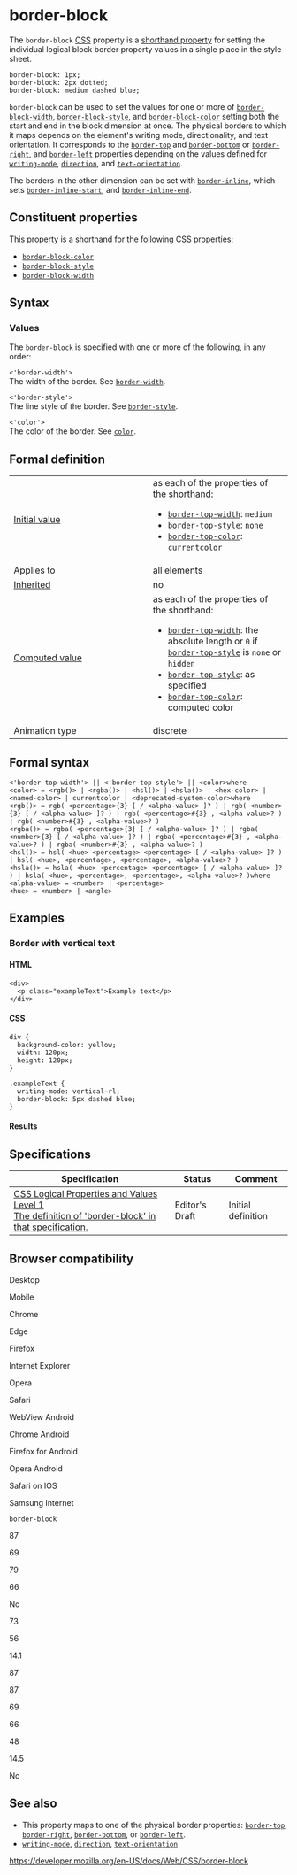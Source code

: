 # border-block

The `border-block` [CSS](https://developer.mozilla.org/en-US/docs/Web/CSS) property is a [shorthand property](shorthand_properties) for setting the individual logical block border property values in a single place in the style sheet.

    border-block: 1px;
    border-block: 2px dotted;
    border-block: medium dashed blue;

`border-block` can be used to set the values for one or more of [`border-block-width`](border-block-width), [`border-block-style`](border-block-style), and [`border-block-color`](border-block-color) setting both the start and end in the block dimension at once. The physical borders to which it maps depends on the element's writing mode, directionality, and text orientation. It corresponds to the [`border-top`](border-top) and [`border-bottom`](border-bottom) or [`border-right`](border-right), and [`border-left`](border-left) properties depending on the values defined for [`writing-mode`](writing-mode), [`direction`](direction), and [`text-orientation`](text-orientation).

The borders in the other dimension can be set with [`border-inline`](border-inline), which sets [`border-inline-start`](border-inline-start), and [`border-inline-end`](border-inline-end).

## Constituent properties

This property is a shorthand for the following CSS properties:

- [`border-block-color`](border-block-color)
- [`border-block-style`](border-block-style)
- [`border-block-width`](border-block-width)

## Syntax

### Values

The `border-block` is specified with one or more of the following, in any order:

`<'border-width'>`  
The width of the border. See [`border-width`](border-width).

`<'border-style'>`  
The line style of the border. See [`border-style`](border-style).

`<'color'>`  
The color of the border. See [`color`](color).

## Formal definition

<table><colgroup><col style="width: 50%" /><col style="width: 50%" /></colgroup><tbody><tr class="odd"><td><a href="initial_value">Initial value</a></td><td>as each of the properties of the shorthand:<br />
<ul><li><a href="border-top-width"><code>border-top-width</code></a>: <code>medium</code></li><li><a href="border-top-style"><code>border-top-style</code></a>: <code>none</code></li><li><a href="border-top-color"><code>border-top-color</code></a>: <code>currentcolor</code></li></ul></td></tr><tr class="even"><td>Applies to</td><td>all elements</td></tr><tr class="odd"><td><a href="inheritance">Inherited</a></td><td>no</td></tr><tr class="even"><td><a href="computed_value">Computed value</a></td><td>as each of the properties of the shorthand:<br />
<ul><li><a href="border-top-width"><code>border-top-width</code></a>: the absolute length or <code>0</code> if <a href="border-top-style"><code>border-top-style</code></a> is <code>none</code> or <code>hidden</code></li><li><a href="border-top-style"><code>border-top-style</code></a>: as specified</li><li><a href="border-top-color"><code>border-top-color</code></a>: computed color</li></ul></td></tr><tr class="odd"><td>Animation type</td><td>discrete</td></tr></tbody></table>

## Formal syntax

    <'border-top-width'> || <'border-top-style'> || <color>where
    <color> = <rgb()> | <rgba()> | <hsl()> | <hsla()> | <hex-color> | <named-color> | currentcolor | <deprecated-system-color>where
    <rgb()> = rgb( <percentage>{3} [ / <alpha-value> ]? ) | rgb( <number>{3} [ / <alpha-value> ]? ) | rgb( <percentage>#{3} , <alpha-value>? ) | rgb( <number>#{3} , <alpha-value>? )
    <rgba()> = rgba( <percentage>{3} [ / <alpha-value> ]? ) | rgba( <number>{3} [ / <alpha-value> ]? ) | rgba( <percentage>#{3} , <alpha-value>? ) | rgba( <number>#{3} , <alpha-value>? )
    <hsl()> = hsl( <hue> <percentage> <percentage> [ / <alpha-value> ]? ) | hsl( <hue>, <percentage>, <percentage>, <alpha-value>? )
    <hsla()> = hsla( <hue> <percentage> <percentage> [ / <alpha-value> ]? ) | hsla( <hue>, <percentage>, <percentage>, <alpha-value>? )where
    <alpha-value> = <number> | <percentage>
    <hue> = <number> | <angle>

## Examples

### Border with vertical text

#### HTML

    <div>
      <p class="exampleText">Example text</p>
    </div>

#### CSS

    div {
      background-color: yellow;
      width: 120px;
      height: 120px;
    }

    .exampleText {
      writing-mode: vertical-rl;
      border-block: 5px dashed blue;
    }

#### Results

## Specifications

<table><thead><tr class="header"><th>Specification</th><th>Status</th><th>Comment</th></tr></thead><tbody><tr class="odd"><td><a href="https://drafts.csswg.org/css-logical/#propdef-border-block">CSS Logical Properties and Values Level 1<br />
<span class="small">The definition of 'border-block' in that specification.</span></a></td><td><span class="spec-ed">Editor's Draft</span></td><td>Initial definition</td></tr></tbody></table>

## Browser compatibility

Desktop

Mobile

Chrome

Edge

Firefox

Internet Explorer

Opera

Safari

WebView Android

Chrome Android

Firefox for Android

Opera Android

Safari on IOS

Samsung Internet

`border-block`

87

69

79

66

No

73

56

14.1

87

87

69

66

48

14.5

No

## See also

- This property maps to one of the physical border properties: [`border-top`](border-top), [`border-right`](border-right), [`border-bottom`](border-bottom), or [`border-left`](border-left).
- [`writing-mode`](writing-mode), [`direction`](direction), [`text-orientation`](text-orientation)

<a href="https://developer.mozilla.org/en-US/docs/Web/CSS/border-block" class="_attribution-link">https://developer.mozilla.org/en-US/docs/Web/CSS/border-block</a>
